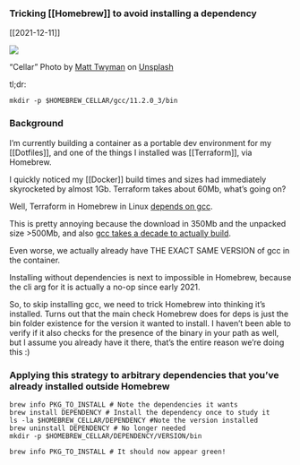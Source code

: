 ### Tricking [[Homebrew]] to avoid installing a dependency
[[2021-12-11]]

![](https://cdn-images-1.medium.com/max/800/0*ZbKd2-BKD5Okj2Jp)

“Cellar” Photo by [Matt Twyman](https://unsplash.com/@mgtwyman?utm_source=medium&utm_medium=referral) on [Unsplash](https://unsplash.com?utm_source=medium&utm_medium=referral)

tl;dr:

`mkdir -p $HOMEBREW_CELLAR/gcc/11.2.0_3/bin`

### Background

I’m currently building a container as a portable dev environment for my [[Dotfiles]], and one of the things I installed was [[Terraform]], via Homebrew.

I quickly noticed my [[Docker]] build times and sizes had immediately skyrocketed by almost 1Gb. Terraform takes about 60Mb, what’s going on?

Well, Terraform in Homebrew in Linux [depends on gcc](https://github.com/Homebrew/homebrew-core/blob/master/Formula/terraform.rb#L25).

This is pretty annoying because the download in 350Mb and the unpacked size >500Mb, and also [gcc takes a decade to actually build](https://stackoverflow.com/questions/24966404/brew-install-gcc-too-time-consuming).

Even worse, we actually already have THE EXACT SAME VERSION of gcc in the container.

Installing without dependencies is next to impossible in Homebrew, because the cli arg for it is actually a no-op since early 2021.

So, to skip installing gcc, we need to trick Homebrew into thinking it’s installed. Turns out that the main check Homebrew does for deps is just the bin folder existence for the version it wanted to install. I haven’t been able to verify if it also checks for the presence of the binary in your path as well, but I assume you already have it there, that’s the entire reason we’re doing this :)

### Applying this strategy to arbitrary dependencies that you’ve already installed outside Homebrew

```
brew info PKG_TO_INSTALL # Note the dependencies it wants  
brew install DEPENDENCY # Install the dependency once to study it  
ls -la $HOMEBREW_CELLAR/DEPENDENCY #Note the version installed  
brew uninstall DEPENDENCY # No longer needed  
mkdir -p $HOMEBREW_CELLAR/DEPENDENCY/VERSION/bin

brew info PKG_TO_INSTALL # It should now appear green!
```